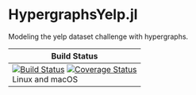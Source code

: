 # HypergraphsYelp.jl
Modeling the yelp dataset challenge with hypergraphs.


| **Build Status** |
|--------------|
| [![Build Status][travis-img]][travis-url]  [![Coverage Status][codecov-img]][codecov-url] <br/> Linux and macOS |


[docs-latest-img]: https://img.shields.io/badge/docs-latest-blue.svg
[docs-dev-url]: https://github.com/aleant93/hypergraphs-yelp.jl/editlatest

[travis-img]: https://travis-ci.com/aleant93/hypergraphs-yelp.svg?branch=master
[travis-url]: https://travis-ci.com/aleant93/hypergraphs-yelp

[codecov-img]: https://coveralls.io/repos/github/aleant93/hypergraphs-yelp.jl/badge.svg?branch=master
[codecov-url]: https://coveralls.io/github/aleant93/hypergraphs-yelp.jl?branch=master

